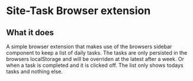 # Site-Task Browser extension

## What it does
A simple browser extension that makes use of the browsers sidebar component to keep a list of daily tasks. The tasks are only persisted in the browsers localStorage and will be overriden at the latest after a week. Or when a task is completed and it is clicked off. 
The list only shows todays tasks and nothing else.
